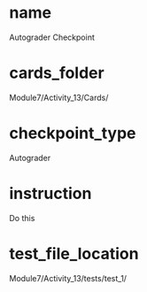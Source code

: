 # name
Autograder Checkpoint 

# cards_folder
Module7/Activity_13/Cards/

# checkpoint_type
Autograder

# instruction
Do this     

# test_file_location
Module7/Activity_13/tests/test_1/